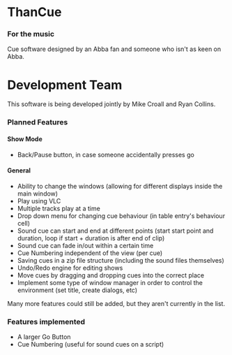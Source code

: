 # ThanCue #
### For the music ###
Cue software designed by an Abba fan and someone who isn't as keen on Abba.

# Development Team
This software is being developed jointly by Mike Croall and Ryan Collins.

### Planned Features
#### Show Mode
- Back/Pause button, in case someone accidentally presses go

#### General
- Ability to change the windows (allowing for different displays inside the main window)
- Play using VLC
- Multiple tracks play at a time
- Drop down menu for changing cue behaviour (in table entry's behaviour cell)
- Sound cue can start and end at different points (start start point and duration, loop if start + duration is after end of clip)
- Sound cue can fade in/out within a certain time
- Cue Numbering independent of the view (per cue)
- Saving cues in a zip file structure (including the sound files themselves)
- Undo/Redo engine for editing shows
- Move cues by dragging and dropping cues into the correct place
- Implement some type of window manager in order to control the environment (set title, create dialogs, etc)

Many more features could still be added, but they aren't currently in the list.


### Features implemented
- A larger Go Button
- Cue Numbering (useful for sound cues on a script)
